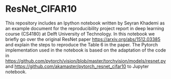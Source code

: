 # ResNet_CIFAR10
This repository includes an Ipython notebook written by Seyran Khademi as an example document for the reproducibility project report in deep learning course (CS4180) at Delft University of Technology. In this notebook we briefly go over the original ResNet paper https://arxiv.org/abs/1512.03385 and explain the steps to reproduce the Table 6 in the paper. 
The Pytorch implementation used in the notebook is based on the adaptation of the code in https://github.com/pytorch/vision/blob/master/torchvision/models/resnet.py and https://github.com/akamaster/pytorch_resnet_cifar10 to Jupyter notebook. 
